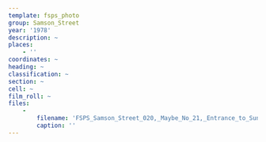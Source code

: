 ```yaml
---
template: fsps_photo
group: Samson_Street
year: '1978'
description: ~
places:
    - ''
coordinates: ~
heading: ~
classification: ~
section: ~
cell: ~
film_roll: ~
files:
    -
        filename: 'FSPS_Samson_Street_020,_Maybe_No_21,_Entrance_to_Sunnywest_Factory,_11-4-C,_1978.png'
        caption: ''
---
```

